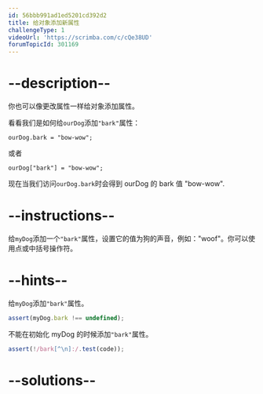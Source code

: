 ```yaml
---
id: 56bbb991ad1ed5201cd392d2
title: 给对象添加新属性
challengeType: 1
videoUrl: 'https://scrimba.com/c/cQe38UD'
forumTopicId: 301169
---
```


# --description--

你也可以像更改属性一样给对象添加属性。

看看我们是如何给`ourDog`添加`"bark"`属性：

`ourDog.bark = "bow-wow";`

或者

`ourDog["bark"] = "bow-wow";`

现在当我们访问`ourDog.bark`时会得到 ourDog 的 bark 值 "bow-wow".

# --instructions--

给`myDog`添加一个`"bark"`属性，设置它的值为狗的声音，例如："woof"。你可以使用点或中括号操作符。

# --hints--

给`myDog`添加`"bark"`属性。

```js
assert(myDog.bark !== undefined);
```

不能在初始化 myDog 的时候添加`"bark"`属性。

```js
assert(!/bark[^\n]:/.test(code));
```

# --solutions--

